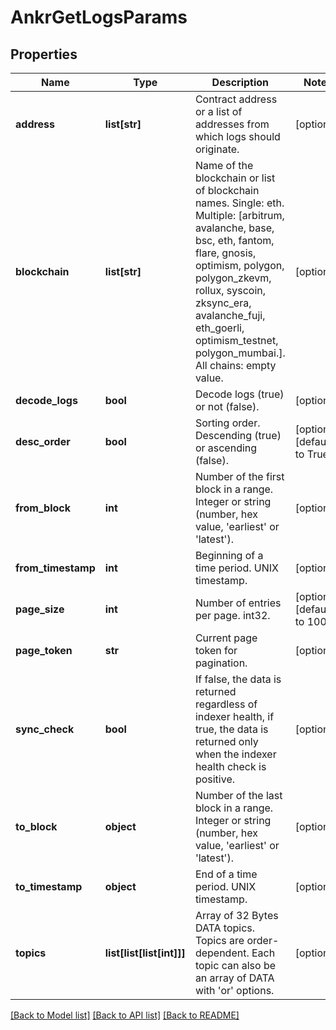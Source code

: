 # AnkrGetLogsParams

## Properties
Name | Type | Description | Notes
------------ | ------------- | ------------- | -------------
**address** | **list[str]** | Сontract address or a list of addresses from which logs should originate. | [optional] 
**blockchain** | **list[str]** | Name of the blockchain or list of blockchain names. Single: eth. Multiple: [arbitrum, avalanche, base, bsc, eth, fantom, flare, gnosis, optimism, polygon, polygon_zkevm, rollux, syscoin, zksync_era, avalanche_fuji, eth_goerli, optimism_testnet, polygon_mumbai.]. All chains: empty value. | [optional] 
**decode_logs** | **bool** | Decode logs (true) or not (false). | [optional] 
**desc_order** | **bool** | Sorting order. Descending (true) or ascending (false). | [optional] [default to True]
**from_block** | **int** | Number of the first block in a range. Integer or string (number, hex value, &#x27;earliest&#x27; or &#x27;latest&#x27;). | [optional] 
**from_timestamp** | **int** | Beginning of a time period. UNIX timestamp. | [optional] 
**page_size** | **int** | Number of entries per page. int32. | [optional] [default to 1000]
**page_token** | **str** | Current page token for pagination. | [optional] 
**sync_check** | **bool** | If false, the data is returned regardless of indexer health, if true, the data is returned only when the indexer health check is positive. | [optional] 
**to_block** | **object** | Number of the last block in a range. Integer or string (number, hex value, &#x27;earliest&#x27; or &#x27;latest&#x27;). | [optional] 
**to_timestamp** | **object** | End of a time period. UNIX timestamp. | [optional] 
**topics** | **list[list[list[int]]]** | Array of 32 Bytes DATA topics. Topics are order-dependent. Each topic can also be an array of DATA with &#x27;or&#x27; options. | [optional] 

[[Back to Model list]](../README.md#documentation-for-models) [[Back to API list]](../README.md#documentation-for-api-endpoints) [[Back to README]](../README.md)

